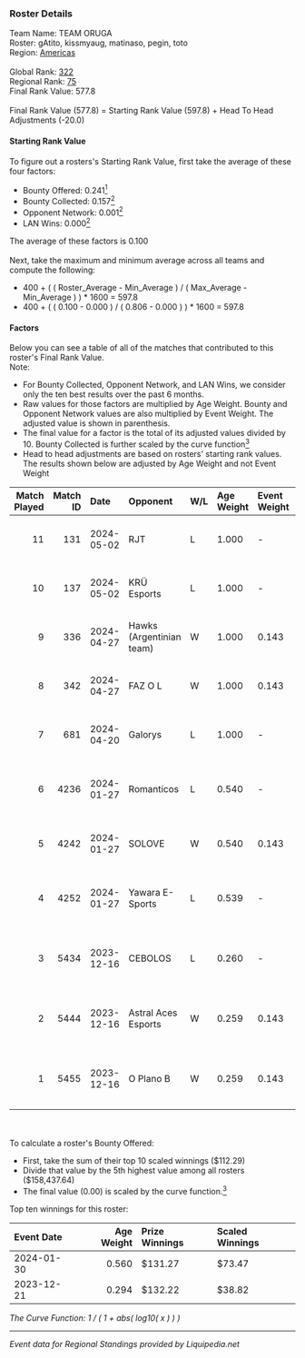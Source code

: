 ### Roster Details<br />
Team Name: TEAM ORUGA<br />
Roster: gAtito, kissmyaug, matinaso, pegin, toto<br />
Region: [Americas]( ../standings_americas.md)<br />
<br />
Global Rank: [322](../standings_global.md)<br />
Regional Rank: [75]( ../standings_americas.md)<br />
Final Rank Value:  577.8<br />
<br />
Final Rank Value (577.8) = Starting Rank Value (597.8) + Head To Head Adjustments (-20.0)<br />

#### Starting Rank Value<br />
To figure out a rosters's Starting Rank Value, first take the average of these four factors:<br />
- Bounty Offered: 0.241[<sup>1</sup>](#table2)
- Bounty Collected: 0.157[<sup>2</sup>](#table1)
- Opponent Network: 0.001[<sup>2</sup>](#table1)
- LAN Wins: 0.000[<sup>2</sup>](#table1)

The average of these factors is 0.100<br />
<br />
Next, take the maximum and minimum average across all teams and compute the following:<br />
- 400 + ( ( Roster_Average - Min_Average ) / ( Max_Average - Min_Average ) ) * 1600 = 597.8
- 400 + ( ( 0.100 - 0.000 ) / ( 0.806 - 0.000 ) ) * 1600 = 597.8


#### Factors<br />
Below you can see a table of all of the matches that contributed to this roster's Final Rank Value.<br />
Note:<br />

- For Bounty Collected, Opponent Network, and LAN Wins, we consider only the ten best results over the past 6 months.
- Raw values for those factors are multiplied by Age Weight. Bounty and Opponent Network values are also multiplied by Event Weight. The adjusted value is shown in parenthesis.
- The final value for a factor is the total of its adjusted values divided by 10. Bounty Collected is further scaled by the curve function[<sup>3</sup>](#curveFunction)
- Head to head adjustments are based on rosters' starting rank values. The results shown below are adjusted by Age Weight and not Event Weight
<span id="table1"></span><br />


| Match Played | Match ID | Date       | Opponent                 | W/L | Age Weight | Event Weight | Bounty Collected | Opponent Network | LAN Wins      | H2H Adj. | Roster                                   |
| -: | -: | :- | :- | :- | :- | :- | :- | :- | :- | -: | :- |
|           11 |      131 | 2024-05-02 | RJT                      | L   | 1.000      | -            | -                | -                | -             |   -18.87 | gAtito, kissmyaug, matinaso, pegin, toto |
|           10 |      137 | 2024-05-02 | KRÜ Esports              | L   | 1.000      | -            | -                | -                | -             |    -9.80 | gAtito, kissmyaug, matinaso, pegin, toto |
|            9 |      336 | 2024-04-27 | Hawks (Argentinian team) | W   | 1.000      | 0.143        | 0.000 (0.000)    | 0.035 (0.005)    | false (0.000) |     7.82 | gAtito, kissmyaug, matinaso, pegin, toto |
|            8 |      342 | 2024-04-27 | FAZ O L                  | W   | 1.000      | 0.143        | 0.000 (0.000)    | 0.000 (0.000)    | false (0.000) |     7.79 | gAtito, kissmyaug, matinaso, pegin, toto |
|            7 |      681 | 2024-04-20 | Galorys                  | L   | 1.000      | -            | -                | -                | -             |    -5.22 | gAtito, kissmyaug, matinaso, pegin, toto |
|            6 |     4236 | 2024-01-27 | Romanticos               | L   | 0.540      | -            | -                | -                | -             |    -6.70 | gAtito, kissmyaug, pegin, rushardo, zLN  |
|            5 |     4242 | 2024-01-27 | SOLOVE                   | W   | 0.540      | 0.143        | 0.000 (0.000)    | 0.054 (0.004)    | false (0.000) |     9.46 | brokeN, doiz, farias, legy, mid1         |
|            4 |     4252 | 2024-01-27 | Yawara E-Sports          | L   | 0.539      | -            | -                | -                | -             |    -5.52 | gAtito, kissmyaug, pegin, rushardo, zLN  |
|            3 |     5434 | 2023-12-16 | CEBOLOS                  | L   | 0.260      | -            | -                | -                | -             |    -4.09 | gAtito, kissmyaug, pegin, rushardo, zLN  |
|            2 |     5444 | 2023-12-16 | Astral Aces Esports      | W   | 0.259      | 0.143        | 0.000 (0.000)    | 0.009 (0.000)    | false (0.000) |     2.00 | gAtito, kissmyaug, pegin, rushardo, zLN  |
|            1 |     5455 | 2023-12-16 | O Plano B                | W   | 0.259      | 0.143        | 0.000 (0.000)    | 0.005 (0.000)    | false (0.000) |     3.09 | gAtito, kissmyaug, pegin, rushardo, zLN  |

<br />
<span id="table2"></span><br />
To calculate a roster's Bounty Offered:<br />

- First, take the sum of their top 10 scaled winnings ($112.29)
- Divide that value by the 5th highest value among all rosters ($158,437.64)
- The final value (0.00) is scaled by the curve function.[<sup>3</sup>](#curveFunction)

Top ten winnings for this roster:<br />

| Event Date | Age Weight | Prize Winnings | Scaled Winnings |
| :- | -: | :- | :- |
| 2024-01-30 |      0.560 | $131.27        | $73.47          |
| 2023-12-21 |      0.294 | $132.22        | $38.82          |


<span id="curveFunction"></span>_The Curve Function: 1 / ( 1 + abs( log10( x ) ) )_<br />

---
_Event data for Regional Standings provided by Liquipedia.net_<br />
